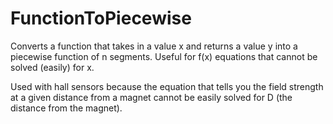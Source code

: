 # FunctionToPiecewise

Converts a function that takes in a value x and returns a value y into a piecewise function of n segments. Useful for f(x) equations that cannot be solved (easily) for x.

Used with hall sensors because the equation that tells you the field strength at a given distance from a magnet cannot be easily solved for D (the distance from the magnet).